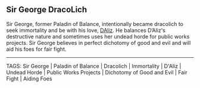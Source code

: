 ## Sir George DracoLich

Sir George, former Paladin of Balance, intentionally became dracolich to seek immortality and be with his love, [DAliz](DAliz.md). He balances D’Aliz's destructive nature and sometimes uses her undead horde for public works projects. Sir George believes in perfect dichotomy of good and evil and will aid his foes for fair fight.

---
TAGS: Sir George | Paladin of Balance | Dracolich | Immortality | D'Aliz | Undead Horde | Public Works Projects | Dichotomy of Good and Evil | Fair Fight | Aiding Foes

